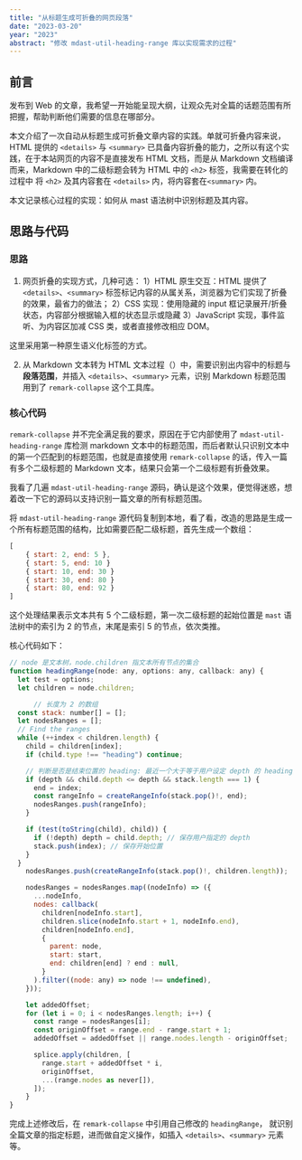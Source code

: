```yaml
---
title: "从标题生成可折叠的网页段落"
date: "2023-03-20"
year: "2023"
abstract: "修改 mdast-util-heading-range 库以实现需求的过程"
---
```


## 前言

发布到 Web 的文章，我希望一开始能呈现大纲，让观众先对全篇的话题范围有所把握，帮助判断他们需要的信息在哪部分。

本文介绍了一次自动从标题生成可折叠文章内容的实践。单就可折叠内容来说，HTML 提供的 `<details>` 与 `<summary>` 已具备内容折叠的能力，之所以有这个实践，在于本站网页的内容不是直接发布 HTML 文档，而是从 Markdown 文档编译而来，Markdown 中的二级标题会转为 HTML 中的 `<h2>` 标签，我需要在转化的过程中 将 `<h2>` 及其内容套在 `<details>` 内，将内容套在`<summary>` 内。

本文记录核心过程的实现：如何从 mast 语法树中识别标题及其内容。

## 思路与代码

### 思路

1. 网页折叠的实现方式，几种可选：
	1）HTML 原生交互：HTML 提供了 `<details>`、`<summary>` 标签标记内容的从属关系，浏览器为它们实现了折叠的效果，最省力的做法；
	2）CSS 实现：使用隐藏的 input 框记录展开/折叠状态，内容部分根据输入框的状态显示或隐藏
	3）JavaScript 实现，事件监听、为内容区加减 CSS 类，或者直接修改相应 DOM。
	
  这里采用第一种原生语义化标签的方式。

2. 从 Markdown 文本转为 HTML 文本过程（）中，需要识别出内容中的标题与**段落范围**，并插入 `<details>`、`<summary>` 元素，识别 Markdown 标题范围用到了 `remark-collapse` 这个工具库。

### 核心代码

`remark-collapse` 并不完全满足我的要求，原因在于它内部使用了 `mdast-util-heading-range` 库检测 markdown 文本中的标题范围，而后者默认只识别文本中的第一个匹配到的标题范围，也就是直接使用 `remark-collapse` 的话，传入一篇有多个二级标题的 Markdown 文本，结果只会第一个二级标题有折叠效果。

我看了几遍 `mdast-util-heading-range` 源码，确认是这个效果，便觉得迷惑，想着改一下它的源码以支持识别一篇文章的所有标题范围。

将 `mdast-util-heading-range` 源代码复制到本地，看了看，改造的思路是生成一个所有标题范围的结构，比如需要匹配二级标题，首先生成一个数组：

```js
[
	{ start: 2, end: 5 },
	{ start: 5, end: 10 }
	{ start: 10, end: 30 }
	{ start: 30, end: 80 }
	{ start: 80, end: 92 }
]
```

这个处理结果表示文本共有 5 个二级标题，第一次二级标题的起始位置是 `mast` 语法树中的索引为 2 的节点，末尾是索引 5 的节点，依次类推。

核心代码如下：

```js
// node 是文本树，node.children 指文本所有节点的集合
function headingRange(node: any, options: any, callback: any) {
  let test = options;
  let children = node.children;

	  // 长度为 2 的数组
  const stack: number[] = [];
  let nodesRanges = [];
  // Find the ranges
  while (++index < children.length) {
    child = children[index];
    if (child.type !== "heading") continue;

    // 判断是否是结束位置的 heading: 最近一个大于等于用户设定 depth 的 heading
    if (depth && child.depth <= depth && stack.length === 1) {
      end = index;
      const rangeInfo = createRangeInfo(stack.pop()!, end);
      nodesRanges.push(rangeInfo);
    }

    if (test(toString(child), child)) {
      if (!depth) depth = child.depth; // 保存用户指定的 depth
      stack.push(index); // 保存开始位置
    }
  }
	nodesRanges.push(createRangeInfo(stack.pop()!, children.length));

	nodesRanges = nodesRanges.map((nodeInfo) => ({
      ...nodeInfo,
      nodes: callback(
        children[nodeInfo.start],
        children.slice(nodeInfo.start + 1, nodeInfo.end),
        children[nodeInfo.end],
        {
          parent: node,
          start: start,
          end: children[end] ? end : null,
        }
      ).filter((node: any) => node !== undefined),
    }));

    let addedOffset;
    for (let i = 0; i < nodesRanges.length; i++) {
      const range = nodesRanges[i];
      const originOffset = range.end - range.start + 1;
      addedOffset = addedOffset || range.nodes.length - originOffset;

      splice.apply(children, [
        range.start + addedOffset * i,
        originOffset,
        ...(range.nodes as never[]),
      ]);
    }
}
```

完成上述修改后，在 `remark-collapse` 中引用自己修改的 `headingRange`， 就识别全篇文章的指定标题，进而做自定义操作，如插入 `<details>`、`<summary>` 元素等。